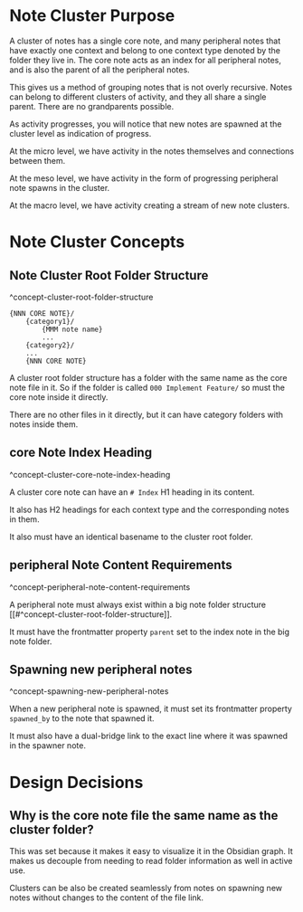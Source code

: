 
# Note Cluster Purpose

A cluster of notes has a single core note, and many peripheral notes that have exactly one context and belong to one context type
denoted by the folder they live in. The core note acts as an index for all peripheral notes, and is also the parent of all the
peripheral notes.

This gives us a method of grouping notes that is not overly recursive. Notes can belong to different clusters of activity, and they
all share a single parent. There are no grandparents possible.

As activity progresses, you will notice that new notes are spawned at the cluster level as indication of progress.

At the micro level, we have activity in the notes themselves and connections between them. 

At the meso level, we have activity in the form of progressing peripheral note spawns in the cluster.

At the macro level, we have activity creating a stream of new note clusters.

# Note Cluster Concepts

## Note Cluster Root Folder Structure

^concept-cluster-root-folder-structure

```
{NNN CORE NOTE}/
    {category1}/
        {MMM note name}
        ...
    {category2}/
    ...
    {NNN CORE NOTE}
```

A cluster root folder structure has a folder with the same name as the core note file in it. So if the
folder is called `000 Implement Feature/` so must the core note inside it directly.

There are no other files in it directly, but it can have category folders with notes inside them.

## core Note Index Heading

^concept-cluster-core-note-index-heading

A cluster core note can have an `# Index` H1 heading in its content.

It also has H2 headings for each context type and the corresponding notes in them.

It also must have an identical basename to the cluster root folder.

## peripheral Note Content Requirements

^concept-peripheral-note-content-requirements

A peripheral note must always exist within a big note folder structure [[#^concept-cluster-root-folder-structure]].

It must have the frontmatter property `parent` set to the index note in the big note folder.

## Spawning new peripheral notes

^concept-spawning-new-peripheral-notes

When a new peripheral note is spawned, it must set its frontmatter property `spawned_by` to the note that spawned it.

It must also have a dual-bridge link to the exact line where it was spawned in the spawner note.

# Design Decisions

## Why is the core note file the same name as the cluster folder?

This was set because it makes it easy to visualize it in the Obsidian graph. It makes us decouple from needing to
read folder information as well in active use. 

Clusters can be also be created seamlessly from notes on spawning new notes without changes to the content of the file link.